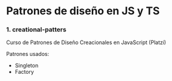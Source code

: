 # Patrones de diseño en JS y TS

### 1. creational-patters

Curso de Patrones de Diseño Creacionales en JavaScript (Platzi)

Patrones usados:

- Singleton
- Factory
